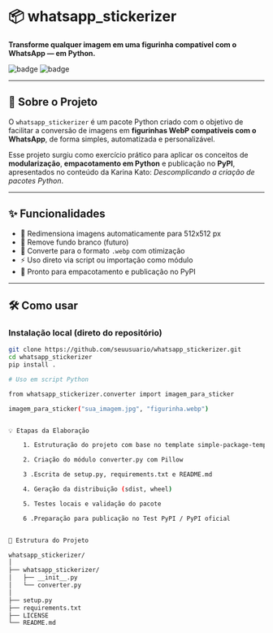 # 📦 whatsapp_stickerizer

**Transforme qualquer imagem em uma figurinha compatível com o WhatsApp — em Python.**

![badge](https://img.shields.io/badge/license-MIT-green)
![badge](https://img.shields.io/badge/status-em%20desenvolvimento-blue)

---

## 🧠 Sobre o Projeto

O `whatsapp_stickerizer` é um pacote Python criado com o objetivo de facilitar a conversão de imagens em **figurinhas WebP compatíveis com o WhatsApp**, de forma simples, automatizada e personalizável.

Esse projeto surgiu como exercício prático para aplicar os conceitos de **modularização**, **empacotamento em Python** e publicação no **PyPI**, apresentados no conteúdo da Karina Kato: *Descomplicando a criação de pacotes Python*.

---

## ✨ Funcionalidades

- 📐 Redimensiona imagens automaticamente para 512x512 px
- 🧼 Remove fundo branco (futuro)
- 💾 Converte para o formato `.webp` com otimização
- ⚡ Uso direto via script ou importação como módulo
- 🔧 Pronto para empacotamento e publicação no PyPI

---

## 🛠️ Como usar

### Instalação local (direto do repositório)

```bash
git clone https://github.com/seuusuario/whatsapp_stickerizer.git
cd whatsapp_stickerizer
pip install .

# Uso em script Python

from whatsapp_stickerizer.converter import imagem_para_sticker

imagem_para_sticker("sua_imagem.jpg", "figurinha.webp")


💡 Etapas da Elaboração

    1. Estruturação do projeto com base no template simple-package-template

    2. Criação do módulo converter.py com Pillow

    3 .Escrita de setup.py, requirements.txt e README.md

    4. Geração da distribuição (sdist, wheel)

    5. Testes locais e validação do pacote

    6 .Preparação para publicação no Test PyPI / PyPI oficial


📁 Estrutura do Projeto

whatsapp_stickerizer/
│
├── whatsapp_stickerizer/
│   ├── __init__.py
│   └── converter.py
│
├── setup.py
├── requirements.txt
├── LICENSE
└── README.md
